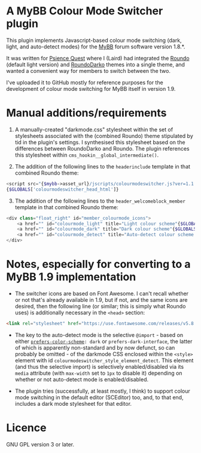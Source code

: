 # A MyBB Colour Mode Switcher plugin

This plugin implements Javascript-based colour mode switching (dark, light, and auto-detect modes) for the [MyBB](https://mybb.com/) forum software version 1.8.*.

It was written for [Psience Quest](https://psiencequest.net/forums/) where I (Laird) had integrated the [Roundo](https://community.mybb.com/thread-234157.html) (default light version) and [RoundoDarko](https://community.mybb.com/thread-234174.html) themes into a single theme, and wanted a convenient way for members to switch between the two.

I've uploaded it to GitHub mostly for reference purposes for the development of colour mode switching for MyBB itself in version 1.9.

# Manual additions/requirements

1. A manually-created "darkmode.css" stylesheet within the set of stylesheets associated with the (combined Roundo) theme stipulated by tid in the plugin's settings. I synthesised this stylesheet based on the differences between RoundoDarko and Roundo. The plugin references this stylesheet within `cms_hookin__global_intermediate()`.

2. The addition of the following lines to the `headerinclude` template in that combined Roundo theme:

```php
<script src="{$mybb->asset_url}/jscripts/colourmodeswitcher.js?ver=1.1.0"></script>
{$GLOBALS['colourmodeswitcher_head_html']}
```

3. The addition of the following lines to the `header_welcomeblock_member` template in that combined Roundo theme:

```php
<div class="float_right" id="member_colourmode_icons">
	<a href="" id="colourmode_light" title="Light colour scheme"{$GLOBALS['colourmode_light_class']}><i class="fas fa-sun"></i></a>
	<a href="" id="colourmode_dark" title="Dark colour scheme"{$GLOBALS['colourmode_dark_class']}><i class="fas fa-moon"></i></a>
	<a href="" id="colourmode_detect" title="Auto-detect colour scheme from OS"{$GLOBALS['colourmode_detect_class']}><i class="fas fa-adjust"></i></a>
</div>
```

# Notes, especially for converting to a MyBB 1.9 implementation

* The switcher icons are based on Font Awesome. I can't recall whether or not that's already available in 1.9, but if not, and the same icons are desired, then the following line (or similar; this is simply what Roundo uses) is additionally necessary in the `<head>` section:

```html
<link rel="stylesheet" href="https://use.fontawesome.com/releases/v5.8.1/css/all.css" integrity="sha384-50oBUHEmvpQ+1lW4y57PTFmhCaXp0ML5d60M1M7uH2+nqUivzIebhndOJK28anvf" crossorigin="anonymous">
```

* The key to the auto-detect mode is the selective `@import` - based on either [`prefers-color-scheme`](https://developer.mozilla.org/en-US/docs/Web/CSS/@media/prefers-color-scheme)`: dark` or `prefers-dark-interface`, the latter of which is apparently non-standard and by now defunct, so can probably be omitted - of the darkmode CSS enclosed within the `<style>` element with id `colourmodeswitcher_style_element_detect`. This element (and thus the selective import) is selectively enabled/disabled via its `media` attribute (with `max-width` set to `1px` to disable it) depending on whether or not auto-detect mode is enabled/disabled.

* The plugin tries (successfully, at least mostly, I think) to support colour mode switching in the default editor (SCEditor) too, and, to that end, includes a dark mode stylesheet for that editor.

# Licence

GNU GPL version 3 or later.